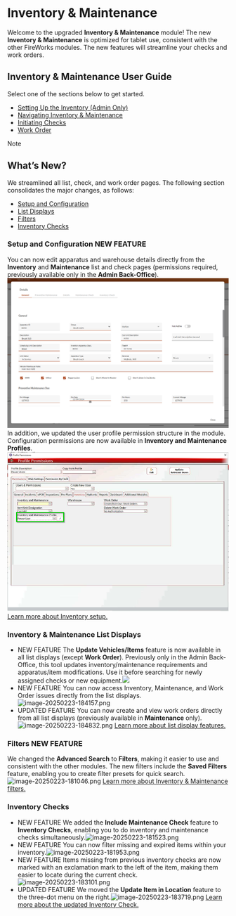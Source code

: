 # Inventory & Maintenance

Welcome to the upgraded **Inventory & Maintenance** module! The new **Inventory & Maintenance** is optimized for tablet use, consistent with the other FireWorks modules. The new features will streamline your checks and work orders.

## Inventory & Maintenance User Guide

Select one of the sections below to get started.

- [Setting Up the Inventory (Admin Only)](./inventory-maintenance/setting-up-the-inventory-admin-only.md)
- [Navigating Inventory & Maintenance](./inventory-maintenance/navigating-inventory-maintenance.md)
- [Initiating Checks](./inventory-maintenance/initiating-checks.md)
- [Work Order](./inventory-maintenance/work-order.md)

> [!NOTE]
> ## **What’s New?**
> We streamlined all list, check, and work order pages. The following section consolidates the major changes, as follows:
> - [Setup and Configuration](#1ffc7e59-8429-450f-ab79-c285f307737a)
> - [List Displays](#bf1c0301-0b0d-4b50-ad44-8d238e4f92f7)
> - [Filters](#e682ff0d-b433-4123-b57b-7a71711f9f26)
> - [Inventory Checks](#5bb338aa-f0ae-40fc-8c3a-3e3057ab3cc7)
> ### Setup and Configuration NEW FEATURE
> You can now edit apparatus and warehouse details directly from the **Inventory** and **Maintenance** list and check pages (permissions required, previously available only in the **Admin Back-Office**).
> ![image-20250223-180343.png](./attachments/image-20250223-180343.png)
> In addition, we updated the user profile permission structure in the module. Configuration permissions are now available in **Inventory and Maintenance Profiles**.
> ![inventory-maintenance-profile](./attachments/image-20250223-160226.png)
> [Learn more about Inventory setup.](./inventory-maintenance/setting-up-the-inventory-admin-only.md)
> ### Inventory & Maintenance List Displays
> - NEW FEATURE The **Update Vehicles/Items** feature is now available in all list displays (except **Work Order**). Previously only in the Admin Back-Office, this tool updates inventory/maintenance requirements and apparatus/item modifications. Use it before searching for newly assigned checks or new equipment.![](./attachments/image-20250223-155310.png)
> - NEW FEATURE You can now access Inventory, Maintenance, and Work Order issues directly from the list displays.![image-20250223-184157.png](./attachments/image-20250223-184157.png)
> - UPDATED FEATURE You can now create and view work orders directly from all list displays (previously available in **Maintenance** only).![image-20250223-184832.png](./attachments/image-20250223-184832.png)
> [Learn more about list display features.](./inventory-maintenance/navigating-inventory-maintenance/inventory-maintenance-list-display.md)
> ### Filters NEW FEATURE
> We changed the **Advanced Search** to **Filters**, making it easier to use and consistent with the other modules. The new filters include the **Saved Filters** feature, enabling you to create filter presets for quick search.
> ![image-20250223-181046.png](./attachments/image-20250223-181046.png)
> [Learn more about Inventory & Maintenance filters.](./inventory-maintenance/navigating-inventory-maintenance/inventory-maintenance-list-display/inventory-maintenance-filters.md)
> ### Inventory Checks
> - NEW FEATURE We added the **Include Maintenance Check** feature to **Inventory Checks**, enabling you to do inventory and maintenance checks simultaneously.![image-20250223-181523.png](./attachments/image-20250223-181523.png)
> - NEW FEATURE You can now filter missing and expired items within your inventory.![image-20250223-181953.png](./attachments/image-20250223-181953.png)
> - NEW FEATURE Items missing from previous inventory checks are now marked with an exclamation mark to the left of the item, making them easier to locate during the current check.![image-20250223-183101.png](./attachments/image-20250223-183101.png)
> - UPDATED FEATURE We moved the **Update Item in Location** feature to the three-dot menu on the right.![image-20250223-183719.png](./attachments/image-20250223-183719.png)
> [Learn more about the updated Inventory Check.](./inventory-maintenance/initiating-checks/inventory-check.md)